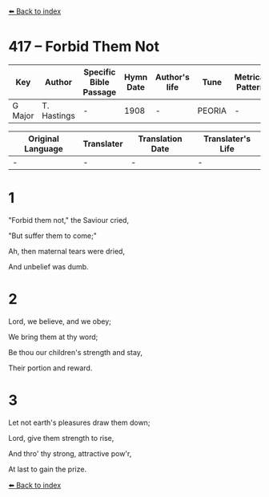 [⬅️ Back to index](../README.md)

# 417 – Forbid Them Not

Key | Author   | Specific Bible Passage     |Hymn Date |Author's life |Tune |Metrical Pattern   |Composer/Source
-- | --------- | ---------------------------|----------|--------------|-----|-------------------|-------------  
G Major |T. Hastings |- |1908 |- |PEORIA |- |Unknown

Original Language | Translater | Translation Date   | Translater's Life  
----------------- | --------- | --------------------|-------------     
\- |- |- |-




# 1

"Forbid them not," the Saviour cried,

"But suffer them to come;"

Ah, then maternal tears were dried, 

And unbelief was dumb.



# 2

Lord, we believe, and we obey;

We bring them at thy word;

Be thou our children's strength and stay,

Their portion and reward.



# 3

Let not earth's pleasures draw them down;

Lord, give them strength to rise,

And thro' thy strong, attractive pow'r,

At last to gain the prize.

[⬅️ Back to index](../README.md)
